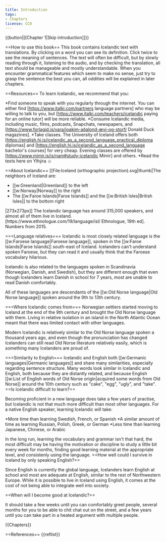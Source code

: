 ```yaml
---
title: Introduction
tags:
- Chapters
license: CC0
---
```


{{button|[[Chapter 1|Skip introduction]]}}

==How to use this book==
This book contains Icelandic text with translations. By clicking on a word you can see its definition. <span class="only-mobile">Click twice to see the meaning of sentences.</span> The text will often be difficult, but by slowly reading through it, listening to the audio, and by checking the translation, all text should be manageable and mostly understandable. When you encounter grammatical features which seem to make no sense, just try to grasp the sentence the best you can, all oddities will be explained in later chapters.

==Resources==
To learn Icelandic, we recommend that you:

*Find someone to speak with you regularly through the internet. You can either find [https://www.italki.com/partners language partners] who may be willing to talk to you, but [https://www.italki.com/teachers/icelandic paying for an online tutor] will be more reliable.
*Consume Icelandic media, including music, films, podcasts, Snapchats, newspapers, and [https://www.forlagid.is/vara/joakim-aðalond-ævi-og-storf/ Donald Duck magazines].
*Take classes. The University of Iceland offers both [https://english.hi.is/icelandic_as_a_second_language_practical_diploma diplomas] and [https://english.hi.is/icelandic_as_a_second_language bachelor's courses] for very cheap. Evening classes are offered by [https://www.mimir.is/is/nam#study-icelandic Mímir] and others.
*Read the texts here on Ylhýra ☺️

==About Icelandic==
[[File:Iceland (orthographic projection).svg|thumb|The neighbors of Iceland are:
<ul>
<li>[[w:Greenland|Greenland]] to the left</li>
<li>[[w:Norway|Norway]] to the right
<li>The [[w:Faroe Islands|Faroe Islands]] and the [[w:British Isles|British Isles]] to the bottom right</li></ul>|273x273px]]
The Icelandic language has around 315,000 speakers, and almost all of them live in Iceland.<ref>[https://www.ethnologue.com/19/language/isl/ Ethnologue, 19th ed]. Numbers from 2015.</ref>

===Language relatives===
Icelandic is most closely related language is the [[w:Faroese language|Faroese language]], spoken in the [[w:Faroe Islands|Faroe Islands]] south-east of Iceland. Icelanders can't understand spoken Faroese, but they can read it and usually think that the Faroese vocabulary hilarious.

Icelandic is also related to the languages spoken in Scandinavia (Norwegian, Danish, and Swedish), but they are different enough that even though Icelanders learn Danish in school for 7 years, most are unable to read Danish comfortably.

All of these languages are descendants of the [[w:Old Norse language|Old Norse language]] spoken around the 9th to 13th century.

===Where Icelandic comes from===
Norwegian settlers started moving to Iceland at the end of the 9th century and brought the Old Norse language with them. Living in relative isolation in an island in the North Atlantic Ocean meant that there was limited contact with other languages.

Modern Icelandic is relatively similar to the Old Norse language spoken a thousand years ago, and even though the pronunciation has changed Icelanders can still read Old Norse literature relatively easily, which is something many Icelanders are proud of.

===Similarity to English===
Icelandic and English both [[w:Germanic languages|Germanic languages]] and share many similarities, especially regarding sentence structure. Many words look similar in Icelandic and English, both because they are distantly related, and because English [[w:List of English words of Old Norse origin|acquired some words from Old Norse]] around the 10th century such as "cake", "egg", "ugly", and "take".
==Is Icelandic difficult to learn?==

Becoming proficient in a new language does take a few years of practise, but Icelandic is not that much more difficult than most other languages. For a native English speaker, learning Icelandic will take:

*More time than learning Swedish, French, or Spanish
*A similar amount of time as learning Russian, Polish, Greek, or German
*Less time than learning Japanese, Chinese, or Arabic

In the long run, learning the vocabulary and grammar isn't that hard, the most difficult may be having the motivation or discipline to study a little bit every week for months, finding good learning material at the appropriate level, and consistenly using the language.
==How well could I survive in Iceland by only speaking English?==

Since English is currently the global language, Icelanders learn English at school and most are adequate at English, similar to the rest of Northwestern Europe. While it is possible to live in Iceland using English, it comes at the cost of not being able to integrate well into society.

==When will I become good at Icelandic?==

It should take a few weeks until you can comfortably greet people, several months for you to be able to chit chat out on the street, and a few years until you can take part in a heated argument with multiple people.

<!-- *LM: How far do we go with Ylhýra? I don't really understand whether this is meant as an overview of the different levels or a recommendation of what you should do. In the latter case, it should be very clear what Ylhýra offers in order to be able to do those things!*
*'''Starting out''' – You will be able to use a few words and standard phrases, introducing yourself and finding your way around. Focus on learning words and short phrases. Do not study the grammar for now. It is more important to use several words incorrectly than it is to know only a handful of words correctly.
*'''Beginner''' – You can describe yourself and things that interest you. You can hold a conversation when your conversation partner speaks slowly and clearly, and is willing to repeat some words for you. You can write very short letters, such as post cards. Now you can start listening to Icelandic songs and movies, attempting to catch some words. Finding a language partner to speak with regularly is vital. Slowly we will introduce you to a bit of grammar. Practice speaking slowly and become good at longer phrases.
*'''Intermediate''' – You start being able to describe situations and thoughts, and have short conversations with natives. Speak with a language partner regularly, and surround yourself with the language. Listen to radio shows in the mornings, read a little bit every day. Watch dubbed &amp; subtitled children’s television. We will introduce you with the more complicated parts of grammar, and more specialised vocabulary.
*'''Advanced''' – You read books with more ease, especially books without a complicated use of language. You can hold a sustained conversation even about topics which you are not particularly knowledgeable about. You can watch movies and TV and listen to the radio without subtitles or dubbing, and you are able to discuss the programmes you have watched or listened to with natives. You can write long texts about matters that interest you. More reading and hefty discussions with natives are recommended.
*'''Expert''' - You can read many books, even about technical or complicated matters. You can speak to natives with ease, even natives with an accent or people who are difficult to hear (for instance on the phone). You can write long texts about complicated matters, and adjust your writing and speaking to the audience in question.

We hope that with Ylhýra we can ease the pain of most of the difficulties that occur when learning a language, making it viable for you to study the language by yourself.

Students of Icelandic often encounter

If you are a tourist, knowing Icelandic is not ''necessary''. Being able to communicate with locals will mainly gather you respect, as people are interested in someone who is willing to attempt to learn their language. If you plan on living in Iceland for a while, learning the languages becomes a necessity. It is the only way to integrate well into the society.

You can indeed survive in Iceland by only communicating in English, however you

. However, you will always be a bit left out. The news is in Icelandic, your local friends will switch over to Icelandic when addressing each other.

For a student of Icelandic, it can be a bit tiring when the bartender switches over to English when he notices you stumbling on your order. Usually this is because they aren’t very used to encountering someone like you, and they are only attempting to be helpful. However, you absolutely must not give up in these situations. If you continue to speak your Icelandic, broken though it may be, the person you’re speaking to will get the hint.
-->

{{Chapters}}

==References==
{{reflist}}
